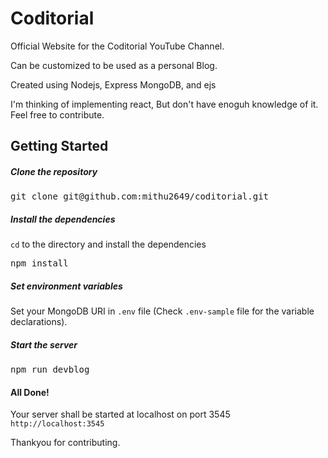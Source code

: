 # Coditorial

Official Website for the Coditorial YouTube Channel.

Can be customized to be used as a personal Blog.

Created using Nodejs, Express MongoDB, and ejs<br>

I'm thinking of implementing react, But don't have enoguh knowledge of it. Feel free to contribute.


## Getting Started

##### Clone the repository

<pre>git clone git@github.com:mithu2649/coditorial.git</pre>

##### Install the dependencies

<code>cd</code> to the directory and install the dependencies

<pre>npm install</pre>

##### Set environment variables

Set your MongoDB URI in <code>.env</code> file (Check <code>.env-sample</code> file for the variable declarations).

##### Start the server

<pre>npm run devblog</pre>

#### All Done!

Your server shall be started at localhost on port 3545
<code>http://localhost:3545</code>

Thankyou for contributing.
